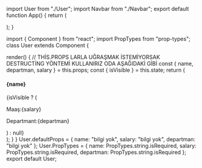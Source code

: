 
import User from "./User";
import Navbar from "./Navbar";
export default function App() { 
  return (
    <div className="App">
      <Navbar title="User app 3" />
      <User name="emre" departman="Bilişim" />
    </div>
  );
}


import { Component } from "react";
import PropTypes from "prop-types";
class User extends Component {
  <!-- constructor(props) {
    super(props);
    this.state = {
      isVisible: false
    };
  } -->

  render() {
    // THİS.PROPS LARLA UĞRAŞMAK İSTEMİYORSAK DESTRUCTİNG YÖNTEMİ KULLANIRIZ ODA AŞAĞIDAKİ GİBİ
    const { name, departman, salary } = this.props;
    const { isVisible } = this.state;
    return (
      <div className="col-md-8 mb-4">
        <div className="card">
          <div className="card-header d-flex justify-content-center">
            <h4 className="d-inline">{name} </h4>
            <i className="far fa-trash-alt"></i>
          </div>
          {isVisible ? (
            <div className="card-body">
              <p className="card-text">Maaş:{salary} </p>
              <p className="card-text">Departmant:{departman} </p>
            </div>
          ) : null}
        </div>
      </div>
    );
  }
}
User.defaultProps = {
  name: "bilgi yok",
  salary: "bilgi yok",
  departman: "bilgi yok"
};
User.PropTypes = {
  name: PropTypes.string.isRequired,
  salary: PropTypes.string.isRequired,
  departman: PropTypes.string.isRequired
};
export default User;
